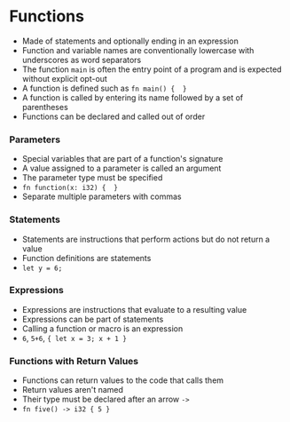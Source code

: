 # Functions
- Made of statements and optionally ending in an expression
- Function and variable names are conventionally lowercase with underscores as word separators
- The function `main` is often the entry point of a program and is expected without explicit opt-out
- A function is defined such as `fn main() {  }`
- A function is called by entering its name followed by a set of parentheses
- Functions can be declared and called out of order

### Parameters
- Special variables that are part of a function's signature
- A value assigned to a parameter is called an argument
- The parameter type must be specified
- `fn function(x: i32) {  }`
- Separate multiple parameters with commas

### Statements
- Statements are instructions that perform actions but do not return a value
- Function definitions are statements
- `let y = 6;`

### Expressions
- Expressions are instructions that evaluate to a resulting value
- Expressions can be part of statements
- Calling a function or macro is an expression
- `6`, `5+6`, `{ let x = 3; x + 1 }`

### Functions with Return Values
- Functions can return values to the code that calls them
- Return values aren't named
- Their type must be declared after an arrow `->`
- `fn five() -> i32 { 5 }`
